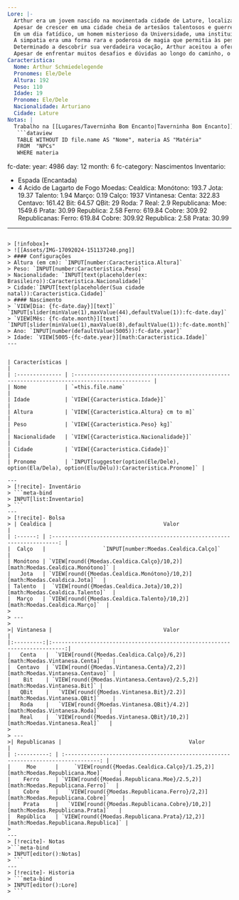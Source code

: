 ```yaml
---
Lore: |-
  Arthur era um jovem nascido na movimentada cidade de Lature, localizada ao lado de um vulcão ativo no Império Arturiano. A cidade era conhecida por seus ricos depósitos de minerais que eram minerados e usados para criar poderosas armas para a guerra contínua contra demônios. Lature também era conhecida como o berço dos ferreiros mais habilidosos do império.
  Apesar de crescer em uma cidade cheia de artesãos talentosos e guerreiros, Arthur sentia que não se encaixava completamente. Ele não era o melhor ferreiro nem o mais forte mineiro, e frequentemente se perguntava qual era seu verdadeiro propósito na vida.
  Em um dia fatídico, um homem misterioso da Universidade, uma instituição de prestígio conhecida por seus estudos avançados em ciência e magia, visitou Lature. Intrigado pela natureza inquisitiva de Arthur e sua sede de conhecimento, o homem o apresentou ao conceito de "simpatia".
  A simpatia era uma forma rara e poderosa de magia que permitia às pessoas estabelecerem conexões profundas com o mundo ao seu redor, semelhante ao emaranhamento quântico. O homem da Universidade viu um grande potencial em Arthur e o convidou a estudar na instituição, onde ele poderia dominar e aprimorar essa habilidade única.
  Determinado a descobrir sua verdadeira vocação, Arthur aceitou a oferta do homem e embarcou em uma jornada rumo à Universidade. No caminho, o homem ensinou a Arthur os princípios básicos.
  Apesar de enfrentar muitos desafios e dúvidas ao longo do caminho, o talento natural e a determinação inabalável de Arthur impressionaram os professores da Universidade, Fazendo ele ser aprovado na Universidade.
Caracteristica:
  Nome: Arthur Schmiedelegende
  Pronomes: Ele/Dele
  Altura: 192
  Peso: 110
  Idade: 19
  Pronome: Ele/Dele
  Nacionalidade: Arturiano
  Cidade: Lature
Notas: |
  Trabalho na [[Lugares/Taverninha Bom Encanto|Taverninha Bom Encanto]] se eu trabalhar final de semana eu ganho extra.
   ```dataview
   TABLE WITHOUT ID file.name AS "Nome", materia AS "Matéria"
   FROM  "NPCs"
   WHERE materia
  ```
fc-date:
  year: 4986
  day: 12
  month: 6
fc-category: Nascimentos
Inventario:
  - Espada (Encantada)
  - 4 Acido de Lagarto de Fogo
Moedas:
  Cealdica:
    Monótono: 193.7
    Jota: 19.37
    Talento: 1.94
    Março: 0.19
    Calço: 1937
  Vintanesa:
    Centa: 322.83
    Centavo: 161.42
    Bit: 64.57
    QBit: 29
    Roda: 7
    Real: 2.9
  Republicana:
    Moe: 1549.6
    Prata: 30.99
    Republica: 2.58
    Ferro: 619.84
    Cobre: 309.92
  Republicanas:
    Ferro: 619.84
    Cobre: 309.92
    Republica: 2.58
    Prata: 30.99
---
```

> [!infobox]+
> ![[Assets/IMG-17092024-151137240.png]]
> #### Configurações 
> Altura (em cm): `INPUT[number:Caracteristica.Altura]`
> Peso: `INPUT[number:Caracteristica.Peso]`
> Nacionalidade: `INPUT[text(placeholder(ex: Brasileiro)):Caracteristica.Nacionalidade]`
> Cidade:`INPUT[text(placeholder(Sua cidade natal)):Caracteristica.Cidade]`
> #### Nascimento
> `VIEW[Dia: {fc-date.day}][text]` `INPUT[slider(minValue(1),maxValue(44),defaultValue(1)):fc-date.day]` 
> `VIEW[Mês: {fc-date.month}][text]` `INPUT[slider(minValue(1),maxValue(8),defaultValue(1)):fc-date.month]` 
> Ano: `INPUT[number(defaultValue(5005)):fc-date.year]` 
> Idade: `VIEW[5005-{fc-date.year}][math:Caracteristica.Idade]`
---


| Características |                                                                                                 |
| :-------------- | :---------------------------------------------------------------------------------------------- |
| Nome            | `=this.file.name`                                                                               |
| Idade           | `VIEW[{Caracteristica.Idade}]`                                                                  |
| Altura          | `VIEW[{Caracteristica.Altura} cm to m]`                                                         |
| Peso            | `VIEW[{Caracteristica.Peso} kg]`                                                                |
| Nacionalidade   | `VIEW[{Caracteristica.Nacionalidade}]`                                                          |
| Cidade          | `VIEW[{Caracteristica.Cidade}]`                                                                 |
| Pronome         | `INPUT[suggester(option(Ele/Dele), option(Ela/Dela), option(Elu/Delu)):Caracteristica.Pronome]` |

---
> [!recite]- Inventário
> ```meta-bind
> INPUT[list:Inventario]
> ```
---
> [!recite]- Bolsa
> | Cealdica |                                   Valor                                    |
| :------: | :------------------------------------------------------------------------: |
|  Calço   |                  `INPUT[number:Moedas.Cealdica.Calço]`                  |
| Monótono | `VIEW[round({Moedas.Cealdica.Calço}/10,2)][math:Moedas.Cealdica.Monótono]` |
|   Jota   | `VIEW[round({Moedas.Cealdica.Monótono}/10,2)][math:Moedas.Cealdica.Jota]`  |
| Talento  |  `VIEW[round({Moedas.Cealdica.Jota}/10,2)][math:Moedas.Cealdica.Talento]`  |
|  Março   | `VIEW[round({Moedas.Cealdica.Talento}/10,2)][math:Moedas.Cealdica.Março]`  |
> 
> ---
>
>| Vintanesa |                                   Valor                                    |
|:---------:|:--------------------------------------------------------------------------:|
|   Centa   |  `VIEW[round({Moedas.Cealdica.Calço}/6,2)][math:Moedas.Vintanesa.Centa]`   |
|  Centavo  | `VIEW[round({Moedas.Vintanesa.Centa}/2,2)][math:Moedas.Vintanesa.Centavo]` |
|    Bit    | `VIEW[round({Moedas.Vintanesa.Centavo}/2.5,2)][math:Moedas.Vintanesa.Bit]` |
|   QBit    |   `VIEW[round({Moedas.Vintanesa.Bit}/2.2)][math:Moedas.Vintanesa.QBit]`    |
|   Roda    |   `VIEW[round({Moedas.Vintanesa.QBit}/4.2)][math:Moedas.Vintanesa.Roda]`   |
|   Real    |  `VIEW[round({Moedas.Vintanesa.QBit}/10,2)][math:Moedas.Vintanesa.Real]`   |
> 
> ---
>| Republicanas |                                        Valor                                        |
| :----------: | :---------------------------------------------------------------------------------: |
|     Moe      |     `VIEW[round({Moedas.Cealdica.Calço}/1.25,2)][math:Moedas.Republicana.Moe]`     |
|    Ferro     | `VIEW[round({Moedas.Republicana.Moe}/2.5,2)][math:Moedas.Republicana.Ferro]`  |
|    Cobre     |   `VIEW[round({Moedas.Republicana.Ferro}/2,2)][math:Moedas.Republicana.Cobre]`    |
|    Prata     |   `VIEW[round({Moedas.Republicana.Cobre}/10,2)][math:Moedas.Republicana.Prata]`   |
|  República   | `VIEW[round({Moedas.Republicana.Prata}/12,2)][math:Moedas.Republicana.Republica]` |
>
---
> [!recite]- Notas
>```meta-bind
> INPUT[editor():Notas]
> ```
---
> [!recite]- Historia
> ```meta-bind
> INPUT[editor():Lore]
> ```